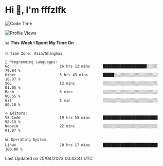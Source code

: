 # Hi 👋, I'm fffzlfk

<!--START_SECTION:waka-->
![Code Time](http://img.shields.io/badge/Code%20Time-172%20hrs%2037%20mins-blue)

![Profile Views](http://img.shields.io/badge/Profile%20Views-0-blue)

📊 **This Week I Spent My Time On** 

```text
🕑︎ Time Zone: Asia/Shanghai

💬 Programming Languages: 
Go                       16 hrs 12 mins      ████████████████████░░░░░   79.84 % 
Other                    3 hrs 43 mins       █████░░░░░░░░░░░░░░░░░░░░   18.37 % 
SQL                      12 mins             ░░░░░░░░░░░░░░░░░░░░░░░░░   01.05 % 
Bash                     6 mins              ░░░░░░░░░░░░░░░░░░░░░░░░░   00.55 % 
Git                      1 min               ░░░░░░░░░░░░░░░░░░░░░░░░░   00.10 % 

🔥 Editors: 
VS Code                  19 hrs 55 mins      █████████████████████████   98.13 % 
Neovim                   22 mins             ░░░░░░░░░░░░░░░░░░░░░░░░░   01.87 % 

💻 Operating System: 
Linux                    20 hrs 17 mins      █████████████████████████   100.00 % 
```


 Last Updated on 25/04/2023 00:43:41 UTC
<!--END_SECTION:waka-->
